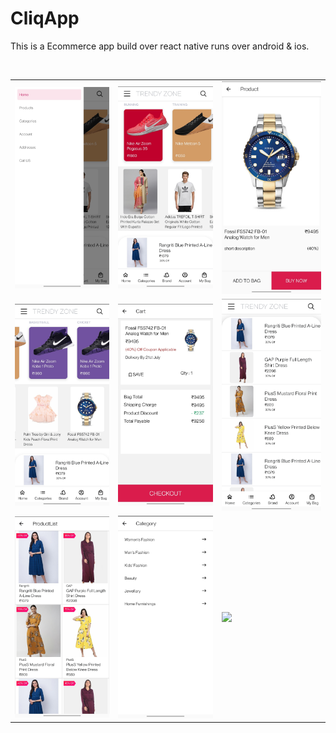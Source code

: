 # CliqApp
This is a Ecommerce app build over react native runs over android &amp; ios.

<br/>
<table>
  <tr>
    <td>
      <img src="/images/3.jpg" width=300>
    </td>
    <td>
      <img src="/images/1.jpg" width=300>
    </td>
    <td>
      <img src="/images/4.jpg" width=300>
    </td>
  </tr>
  <tr>
    <td>
      <img src="/images/2.jpg" width=300>
    </td>
    <td>
      <img src="/images/5.jpg" width=300>
    </td>
    <td>
      <img src="/images/6.jpg" width=300>
    </td>
    </tr>
    <tr>
    <td>
      <img src="/images/8.jpg" width=300>
    </td>
      <td>
      <img src="/images/7.jpg" width=300>
    </td>
    <td>
      <img src="/images/9.jpg" width=300>
    </td>
  </tr>
</table>

